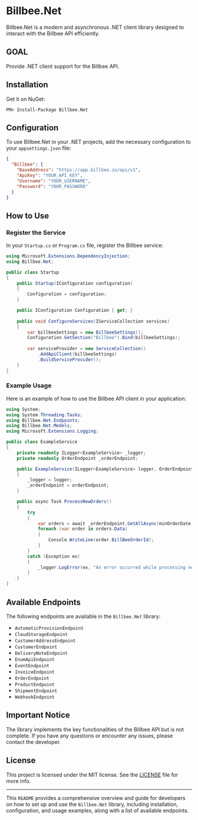 # Billbee.Net

Billbee.Net is a modern and asynchronous .NET client library designed to interact with the Billbee API efficiently.

## GOAL

Provide .NET client support for the Billbee API.

## Installation

Get it on NuGet:

```shell
PM> Install-Package Billbee.Net
```

## Configuration

To use Billbee.Net in your .NET projects, add the necessary configuration to your `appsettings.json` file:

```json
{
  "Billbee": {
    "BaseAddress": "https://app.billbee.io/api/v1",
    "ApiKey": "YOUR_API_KEY",
    "Username": "YOUR_USERNAME",
    "Password": "YOUR_PASSWORD"
  }
}
```

## How to Use

### Register the Service

In your `Startup.cs` or `Program.cs` file, register the Billbee service:

```csharp
using Microsoft.Extensions.DependencyInjection;
using Billbee.Net;

public class Startup
{
    public Startup(IConfiguration configuration)
    {
        Configuration = configuration;
    }

    public IConfiguration Configuration { get; }
    
    public void ConfigureServices(IServiceCollection services)
    {
        var billbeeSettings = new BillbeeSettings();
        Configuration.GetSection("Billbee").Bind(billbeeSettings);
        
        var serviceProvider = new ServiceCollection()
            .AddApiClient(billbeeSettings)
            .BuildServiceProvider();
    }
}
```

### Example Usage

Here is an example of how to use the Billbee API client in your application:

```csharp
using System;
using System.Threading.Tasks;
using Billbee.Net.Endpoints;
using Billbee.Net.Models;
using Microsoft.Extensions.Logging;

public class ExampleService
{
    private readonly ILogger<ExampleService> _logger;
    private readonly OrderEndpoint _orderEndpoint;

    public ExampleService(ILogger<ExampleService> logger, OrderEndpoint orderEndpoint)
    {
        _logger = logger;
        _orderEndpoint = orderEndpoint;
    }

    public async Task ProcessNewOrders()
    {
        try
        {
            var orders = await _orderEndpoint.GetAllAsync(minOrderDate: DateTime.Today.AddDays(-10));
            foreach (var order in orders.Data)
            {
                Console.WriteLine(order.BillBeeOrderId);
            }
        }
        catch (Exception ex)
        {
            _logger.LogError(ex, "An error occurred while processing new orders.");
        }
    }
}
```

## Available Endpoints

The following endpoints are available in the `Billbee.Net` library:

- `AutomaticProvisionEndpoint`
- `CloudStorageEndpoint`
- `CustomerAddressEndpoint`
- `CustomerEndpoint`
- `DeliveryNoteEndpoint`
- `EnumApiEndpoint`
- `EventEndpoint`
- `InvoiceEndpoint`
- `OrderEndpoint`
- `ProductEndpoint`
- `ShipmentEndpoint`
- `WebhookEndpoint`

## Important Notice

The library implements the key functionalities of the Billbee API but is not complete. If you have any questions or
encounter any issues, please contact the developer.

## License

This project is licensed under the MIT license. See the [LICENSE](LICENSE) file for more info.

---

This `README` provides a comprehensive overview and guide for developers on how to set up and use the `Billbee.Net`
library, including installation, configuration, and usage examples, along with a list of available endpoints.